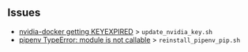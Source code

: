 ## Issues

- [nvidia-docker getting KEYEXPIRED](https://github.com/NVIDIA/nvidia-docker/issues/833) > `update_nvidia_key.sh`
- [pipenv TypeError: module is not callable](https://github.com/pypa/pipenv/issues/2871) > `reinstall_pipenv_pip.sh`
